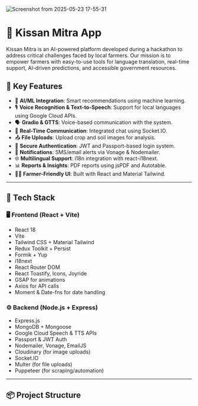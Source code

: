 ![Screenshot from 2025-05-23 17-55-31](https://github.com/user-attachments/assets/8cd3a1b9-beab-44d8-b6b6-436b51b2ef24)

# 🌾 Kissan Mitra App

Kissan Mitra is an AI-powered platform developed during a hackathon to address critical challenges faced by local farmers. Our mission is to empower farmers with easy-to-use tools for language translation, real-time support, AI-driven predictions, and accessible government resources.

## 🚀 Key Features

- 🧠 **AI/ML Integration**: Smart recommendations using machine learning.
- 🎙️ **Voice Recognition & Text-to-Speech**: Support for local languages using Google Cloud APIs.
- 🗣️ **Gradio & GTTS**: Voice-based communication with the system.
- 📡 **Real-Time Communication**: Integrated chat using Socket.IO.
- 📤 **File Uploads**: Upload crop and soil images for analysis.
- 🛂 **Secure Authentication**: JWT and Passport-based login system.
- 📩 **Notifications**: SMS/email alerts via Vonage & Nodemailer.
- 🌐 **Multilingual Support**: i18n integration with react-i18next.
- 📊 **Reports & Insights**: PDF reports using jsPDF and Autotable.
- 🧑‍🌾 **Farmer-Friendly UI**: Built with React and Material Tailwind.

---

## 🧩 Tech Stack

### 🖥️ Frontend (React + Vite)
- React 18
- Vite
- Tailwind CSS + Material Tailwind
- Redux Toolkit + Persist
- Formik + Yup
- i18next
- React Router DOM
- React Toastify, Icons, Joyride
- GSAP for animations
- Axios for API calls
- Moment & Date-fns for date handling

### ⚙️ Backend (Node.js + Express)
- Express.js
- MongoDB + Mongoose
- Google Cloud Speech & TTS APIs
- Passport & JWT Auth
- Nodemailer, Vonage, EmailJS
- Cloudinary (for image uploads)
- Socket.IO
- Multer (for file uploads)
- Puppeteer (for scraping/automation)

---

## 📦 Project Structure

